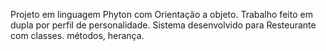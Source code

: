 Projeto em linguagem Phyton com Orientação a objeto.
Trabalho feito em dupla por perfil de personalidade.
Sistema desenvolvido para Resteurante com classes. métodos, herança.
